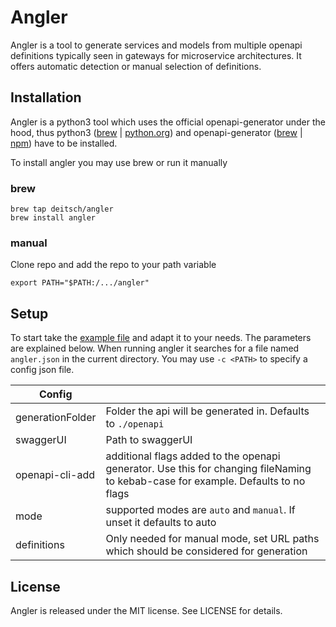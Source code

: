 # Angler
Angler is a tool to generate services and models from multiple openapi definitions typically seen in gateways for microservice architectures. It offers automatic detection or manual selection of definitions.

## Installation
Angler is a python3 tool which uses the official openapi-generator under the hood, thus python3 ([brew](https://formulae.brew.sh/formula/python@3.9) | [python.org](https://www.python.org/downloads/)) and openapi-generator ([brew](https://formulae.brew.sh/formula/openapi-generator) | [npm](https://openapi-generator.tech/docs/installation/)) have to be installed.

To install angler you may use brew or run it manually
### brew
```
brew tap deitsch/angler
brew install angler
```
### manual
Clone repo and add the repo to your path variable 
```
export PATH="$PATH:/.../angler"
```
## Setup

To start take the [example file](./example.angler.json) and adapt it to your needs. The parameters are explained below. When running angler it searches for a file named `angler.json` in the current directory. You may use `-c <PATH>` to specify a config json file.

| Config      |  |
| ----------- | ----------- |
| generationFolder  | Folder the api will be generated in. Defaults to `./openapi`   |
| swaggerUI         | Path to swaggerUI |
| openapi-cli-add   | additional flags added to the openapi generator. Use this for changing fileNaming to kebab-case for example. Defaults to no flags |
| mode              | supported modes are `auto` and `manual`. If unset it defaults to auto |
| definitions       | Only needed for manual mode, set URL paths which should be considered for generation |

## License

Angler is released under the MIT license. See LICENSE for details.